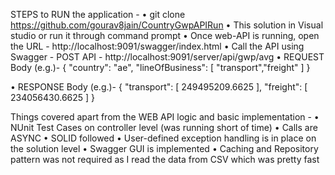 STEPS to RUN the application - 
  •	git clone  https://github.com/gourav8jain/CountryGwpAPIRun
  •	This solution in Visual studio or run it through command prompt
  •	Once web-API is running, open the URL - http://localhost:9091/swagger/index.html
  •	Call the API using Swagger - POST API - http://localhost:9091/server/api/gwp/avg
  •	REQUEST Body (e.g.)- 
        {
          "country": "ae",
          "lineOfBusiness": [
            "transport","freight"
          ]
        }
        
  •	RESPONSE Body (e.g.)- 
        {
          "transport": [
            249495209.6625
          ],
          "freight": [
            234056430.6625
          ]
      }

Things covered apart from the WEB API logic and basic implementation - 
  •	NUnit Test Cases on controller level (was running short of time)
  •	Calls are ASYNC
  •	SOLID followed
  •	User-defined exception handling is in place on the solution level
  •	Swagger GUI is implemented
  •	Caching and Repository pattern was not required as I read the data from CSV which was pretty fast
